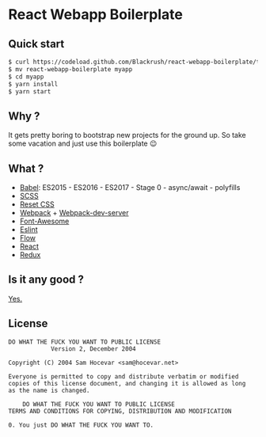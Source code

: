 React Webapp Boilerplate
========================

## Quick start

```bash
$ curl https://codeload.github.com/Blackrush/react-webapp-boilerplate/tar.gz/master | tar xzf -
$ mv react-webapp-boilerplate myapp
$ cd myapp
$ yarn install
$ yarn start
```

## Why ?

It gets pretty boring to bootstrap new projects for the ground up.
So take some vacation and just use this boilerplate :wink:

## What ?

* [Babel](http://babeljs.io/): ES2015 - ES2016 - ES2017 - Stage 0 - async/await - polyfills
* [SCSS](http://sass-lang.com/)
* [Reset CSS](http://meyerweb.com/eric/tools/css/reset/)
* [Webpack](https://webpack.github.io/) + [Webpack-dev-server](https://webpack.github.io/docs/webpack-dev-server.html)
* [Font-Awesome](http://fontawesome.io/icons/)
* [Eslint](http://eslint.org/)
* [Flow](https://flowtype.org/)
* [React](https://facebook.github.io/react/)
* [Redux](https://github.com/reactjs/redux)

## Is it any good ?

[Yes.](https://news.ycombinator.com/item?id=3067434)

## License

```
DO WHAT THE FUCK YOU WANT TO PUBLIC LICENSE
            Version 2, December 2004

Copyright (C) 2004 Sam Hocevar <sam@hocevar.net>

Everyone is permitted to copy and distribute verbatim or modified
copies of this license document, and changing it is allowed as long
as the name is changed.

    DO WHAT THE FUCK YOU WANT TO PUBLIC LICENSE
TERMS AND CONDITIONS FOR COPYING, DISTRIBUTION AND MODIFICATION

0. You just DO WHAT THE FUCK YOU WANT TO.
```
